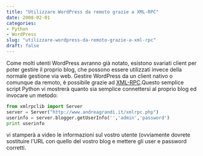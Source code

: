 ```yaml
---
title: "Utilizzare WordPress da remoto grazie a XML-RPC"
date: 2008-02-01
categories: 
- Python
- WordPress
slug: "utilizzare-wordpress-da-remoto-grazie-a-xml-rpc"
draft: false
---
```


Come molti utenti WordPress avranno già notato, esistono svariati client
per poter gestire il proprio blog, che possono essere utilizzati invece
della normale gestione via web. Gestire WordPress da un client nativo o
comunque da remoto, è possibile grazie ad
[XML-RPC](http://codex.wordpress.org/XML-RPC_Support).Questo semplice
script Python vi mostrerà quanto sia semplice connettersi al proprio
blog ed invocare un metodo:

```python
from xmlrpclib import Server  
server = Server("http://www.andreagrandi.it/xmlrpc.php")  
userinfo = server.blogger.getUserInfo('','admin','password')  
print userinfo  
```

vi stamperà a video le informazioni sul vostro utente (ovviamente
dovrete sostituire l'URL con quello del vostro blog e mettere gli user e
password corretti.

